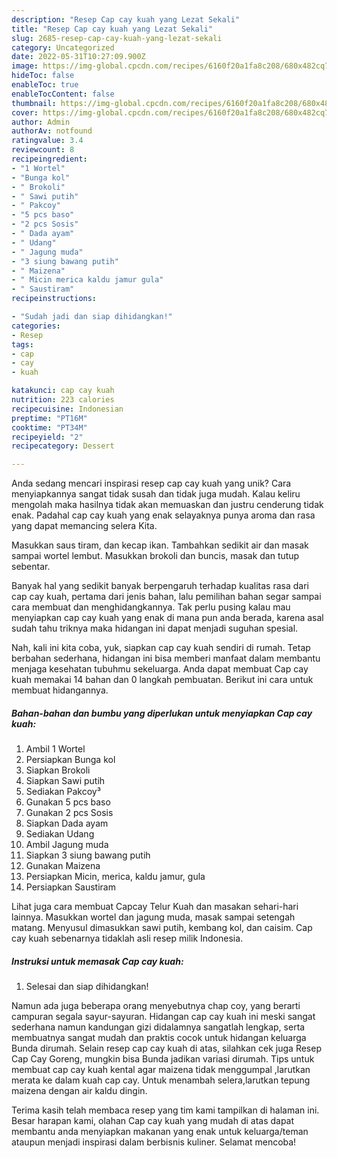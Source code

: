 ```yaml
---
description: "Resep Cap cay kuah yang Lezat Sekali"
title: "Resep Cap cay kuah yang Lezat Sekali"
slug: 2685-resep-cap-cay-kuah-yang-lezat-sekali
category: Uncategorized
date: 2022-05-31T10:27:09.900Z
image: https://img-global.cpcdn.com/recipes/6160f20a1fa8c208/680x482cq70/cap-cay-kuah-foto-resep-utama.jpg
hideToc: false
enableToc: true
enableTocContent: false
thumbnail: https://img-global.cpcdn.com/recipes/6160f20a1fa8c208/680x482cq70/cap-cay-kuah-foto-resep-utama.jpg
cover: https://img-global.cpcdn.com/recipes/6160f20a1fa8c208/680x482cq70/cap-cay-kuah-foto-resep-utama.jpg
author: Admin
authorAv: notfound
ratingvalue: 3.4
reviewcount: 8
recipeingredient:
- "1 Wortel"
- "Bunga kol"
- " Brokoli"
- " Sawi putih"
- " Pakcoy"
- "5 pcs baso"
- "2 pcs Sosis"
- " Dada ayam"
- " Udang"
- " Jagung muda"
- "3 siung bawang putih"
- " Maizena"
- " Micin merica kaldu jamur gula"
- " Saustiram"
recipeinstructions:

- "Sudah jadi dan siap dihidangkan!"
categories:
- Resep
tags:
- cap
- cay
- kuah

katakunci: cap cay kuah 
nutrition: 223 calories
recipecuisine: Indonesian
preptime: "PT16M"
cooktime: "PT34M"
recipeyield: "2"
recipecategory: Dessert

---
```





Anda sedang mencari inspirasi resep cap cay kuah yang unik? Cara menyiapkannya sangat tidak susah dan tidak juga mudah. Kalau keliru mengolah maka hasilnya tidak akan memuaskan dan justru cenderung tidak enak. Padahal cap cay kuah yang enak selayaknya punya aroma dan rasa yang dapat memancing selera Kita.





Masukkan saus tiram, dan kecap ikan. Tambahkan sedikit air dan masak sampai wortel lembut. Masukkan brokoli dan buncis, masak dan tutup sebentar.

Banyak hal yang sedikit banyak berpengaruh terhadap kualitas rasa dari cap cay kuah, pertama dari jenis bahan, lalu pemilihan bahan segar sampai cara membuat dan menghidangkannya. Tak perlu pusing kalau mau menyiapkan cap cay kuah yang enak di mana pun anda berada, karena asal sudah tahu triknya maka hidangan ini dapat menjadi suguhan spesial.






Nah, kali ini kita coba, yuk, siapkan cap cay kuah sendiri di rumah. Tetap berbahan sederhana, hidangan ini bisa memberi manfaat dalam membantu menjaga kesehatan tubuhmu sekeluarga. Anda dapat membuat Cap cay kuah memakai 14 bahan dan 0 langkah pembuatan. Berikut ini cara untuk membuat hidangannya.

<!--inarticleads1-->

##### Bahan-bahan dan bumbu yang diperlukan untuk menyiapkan Cap cay kuah:

1. Ambil 1 Wortel
1. Persiapkan Bunga kol
1. Siapkan  Brokoli
1. Siapkan  Sawi putih
1. Sediakan  Pakcoy³
1. Gunakan 5 pcs baso
1. Gunakan 2 pcs Sosis
1. Siapkan  Dada ayam
1. Sediakan  Udang
1. Ambil  Jagung muda
1. Siapkan 3 siung bawang putih
1. Gunakan  Maizena
1. Persiapkan  Micin, merica, kaldu jamur, gula
1. Persiapkan  Saustiram


Lihat juga cara membuat Capcay Telur Kuah dan masakan sehari-hari lainnya. Masukkan wortel dan jagung muda, masak sampai setengah matang. Menyusul dimasukkan sawi putih, kembang kol, dan caisim. Cap cay kuah sebenarnya tidaklah asli resep milik Indonesia. 

<!--inarticleads2-->

##### Instruksi untuk memasak Cap cay kuah:


1. Selesai dan siap dihidangkan!

Namun ada juga beberapa orang menyebutnya chap coy, yang berarti campuran segala sayur-sayuran. Hidangan cap cay kuah ini meski sangat sederhana namun kandungan gizi didalamnya sangatlah lengkap, serta membuatnya sangat mudah dan praktis cocok untuk hidangan keluarga Bunda dirumah. Selain resep cap cay kuah di atas, silahkan cek juga Resep Cap Cay Goreng, mungkin bisa Bunda jadikan variasi dirumah. Tips untuk membuat cap cay kuah kental agar maizena tidak menggumpal ,larutkan merata ke dalam kuah cap cay. Untuk menambah selera,larutkan tepung maizena dengan air kaldu dingin. 

Terima kasih telah membaca resep yang tim kami tampilkan di halaman ini. Besar harapan kami, olahan Cap cay kuah yang mudah di atas dapat membantu anda menyiapkan makanan yang enak untuk keluarga/teman ataupun menjadi inspirasi dalam berbisnis kuliner. Selamat mencoba!
